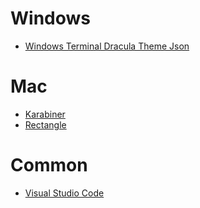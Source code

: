 # Windows
- [Windows Terminal Dracula Theme Json](https://github.com/dracula/windows-terminal/blob/master/dracula.json)

# Mac
- [Karabiner](https://karabiner-elements.pqrs.org)
- [Rectangle](https://rectangleapp.com)

# Common
- [Visual Studio Code](https://github.com/AFLplusplus/AFLplusplus/blob/stable/docs/fuzzing_in_depth.md#configure)

